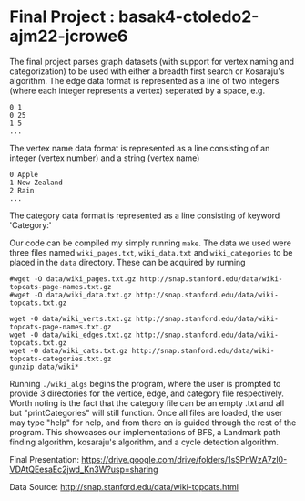 # Final Project : basak4-ctoledo2-ajm22-jcrowe6
The final project parses graph datasets (with support for vertex naming and categorization) to be used with either a breadth first search or Kosaraju's algorithm. 
The edge data format is represented as a line of two integers (where each integer represents a vertex) seperated by a space, e.g.
```
0 1
0 25
1 5
...
```

The vertex name data format is represented as a line consisting of an integer (vertex number) and a string (vertex name)
```
0 Apple
1 New Zealand
2 Rain
...
```

The category data format is represented as a line consisting of keyword 'Category:'  


Our code can be compiled my simply running ```make```. The data we used were three files named ```wiki_pages.txt```, ```wiki_data.txt``` and ```wiki_categories``` to be placed in the ```data``` directory. These can be acquired by running
```
#wget -O data/wiki_pages.txt.gz http://snap.stanford.edu/data/wiki-topcats-page-names.txt.gz
#wget -O data/wiki_data.txt.gz http://snap.stanford.edu/data/wiki-topcats.txt.gz

wget -O data/wiki_verts.txt.gz http://snap.stanford.edu/data/wiki-topcats-page-names.txt.gz
wget -O data/wiki_edges.txt.gz http://snap.stanford.edu/data/wiki-topcats.txt.gz
wget -O data/wiki_cats.txt.gz http://snap.stanford.edu/data/wiki-topcats-categories.txt.gz
gunzip data/wiki*
```

Running ```./wiki_algs``` begins the program, where the user is prompted to provide 3 directories for the vertice, edge, and category file respectively. Worth noting is the fact that the category file can be an empty .txt and all but "printCategories" will still function. Once all files are loaded, the user may type "help" for help, and from there on is guided through the rest of the program. This showcases our implementations of BFS, a Landmark path finding algorithm, kosaraju's algorithm, and a cycle detection algorithm.

Final Presentation: https://drive.google.com/drive/folders/1sSPnWzA7zl0-VDAtQEesaEc2jwd_Kn3W?usp=sharing

Data Source: http://snap.stanford.edu/data/wiki-topcats.html
